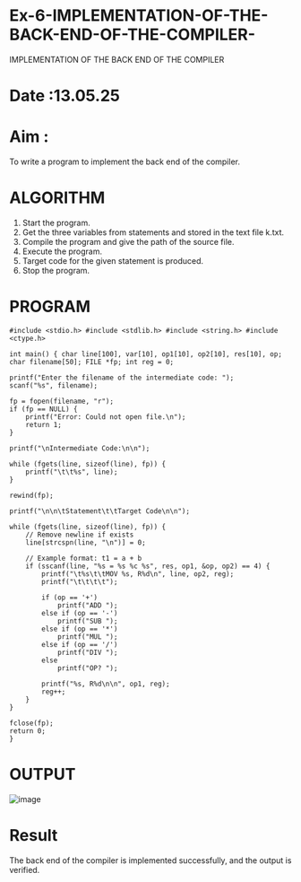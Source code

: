 # Ex-6-IMPLEMENTATION-OF-THE-BACK-END-OF-THE-COMPILER-
IMPLEMENTATION OF THE BACK END OF THE COMPILER 
# Date :13.05.25
# Aim :
To write a program to implement the back end of the compiler.
# ALGORITHM
1. Start the program.
2. Get the three variables from statements and stored in the text file k.txt.
3. Compile the program and give the path of the source file.
4. Execute the program.
5. Target code for the given statement is produced.
6. Stop the program.
# PROGRAM
```
#include <stdio.h> #include <stdlib.h> #include <string.h> #include <ctype.h>

int main() { char line[100], var[10], op1[10], op2[10], res[10], op; char filename[50]; FILE *fp; int reg = 0;

printf("Enter the filename of the intermediate code: ");
scanf("%s", filename);

fp = fopen(filename, "r");
if (fp == NULL) {
    printf("Error: Could not open file.\n");
    return 1;
}

printf("\nIntermediate Code:\n\n");

while (fgets(line, sizeof(line), fp)) {
    printf("\t\t%s", line);
}

rewind(fp);

printf("\n\n\tStatement\t\tTarget Code\n\n");

while (fgets(line, sizeof(line), fp)) {
    // Remove newline if exists
    line[strcspn(line, "\n")] = 0;

    // Example format: t1 = a + b
    if (sscanf(line, "%s = %s %c %s", res, op1, &op, op2) == 4) {
        printf("\t%s\t\tMOV %s, R%d\n", line, op2, reg);
        printf("\t\t\t\t");

        if (op == '+')
            printf("ADD ");
        else if (op == '-')
            printf("SUB ");
        else if (op == '*')
            printf("MUL ");
        else if (op == '/')
            printf("DIV ");
        else
            printf("OP? ");

        printf("%s, R%d\n\n", op1, reg);
        reg++;
    }
}

fclose(fp);
return 0;
}
```
# OUTPUT
![image](https://github.com/user-attachments/assets/dd500aeb-6c2c-4015-9570-9afb9787d03a)

# Result
The back end of the compiler is implemented successfully, and the output is verified.
